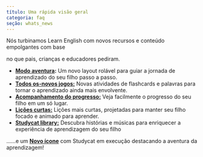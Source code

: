 ```yaml
---
título: Uma rápida visão geral
categoria: faq
seção: whats_news
---
```

Nós turbinamos Learn English com novos recursos e conteúdo empolgantes com base

no que pais, crianças e educadores pediram.

* **[Modo aventura](https://help.Studycat.com/hc/en-us/articles/40395054430233):** Um novo layout rolável para guiar a jornada de aprendizado do seu filho passo a passo.
* [**Todos os\-novos jogos:**](https://help.Studycat.com/hc/en-us/articles/40396868059161) Novas atividades de flashcards e palavras para tornar o aprendizado ainda mais envolvente.
* [**Acompanhamento do progresso:**](https://help.Studycat.com/hc/en-us/articles/40392093954585) Veja facilmente o progresso do seu filho em um só lugar.
* [**Lições curtas:**](https://help.Studycat.com/hc/en-us/articles/40395054430233) Lições mais curtas, projetadas para manter seu filho focado e animado para aprender.
* [**Studycat library:**](https://help.Studycat.com/hc/en-us/articles/40392018677401) Descubra histórias e músicas para enriquecer a experiência de aprendizagem do seu filho

......e um [**Novo ícone**](https://help.Studycat.com/hc/en-us/articles/40378210072217) com Studycat em execução destacando a aventura da aprendizagem!